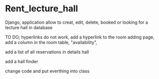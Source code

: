 # Rent_lecture_hall
Django,  application allow to creat, edit, delete, booked or looking for a lecture hall in database



TO DO;
hyperlinks do not work, add a hyperlink to the room adding page, add a column in the room table, "availability",

add a list of all reservations in details hall

add a hall finder

change code and put everthing into class
